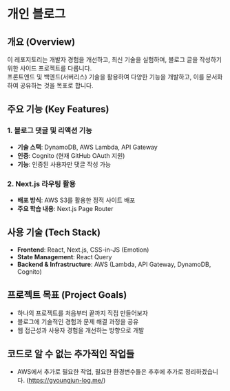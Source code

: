 # 개인 블로그

## 개요 (Overview)

이 레포지토리는 개발자 경험을 개선하고, 최신 기술을 실험하며, 블로그 글을 작성하기 위한 사이드 프로젝트를 다룹니다.  
프론트엔드 및 백엔드(서버리스) 기술을 활용하여 다양한 기능을 개발하고, 이를 문서화하여 공유하는 것을 목표로 합니다.  

## 주요 기능 (Key Features)

### 1. 블로그 댓글 및 리액션 기능  
- **기술 스택**: DynamoDB, AWS Lambda, API Gateway  
- **인증**: Cognito (현재 GitHub OAuth 지원)  
- **기능**: 인증된 사용자만 댓글 작성 가능  


### 2. Next.js 라우팅 활용  
- **배포 방식**: AWS S3를 활용한 정적 사이트 배포  
- **주요 학습 내용**: Next.js Page Router  

## 사용 기술 (Tech Stack)

- **Frontend**: React, Next.js, CSS-in-JS (Emotion)  
- **State Management**: React Query 
- **Backend & Infrastructure**: AWS (Lambda, API Gateway, DynamoDB, Cognito)  

## 프로젝트 목표 (Project Goals)

- 하나의 프로젝트를 처음부터 끝까지 직접 만들어보자 
- 블로그에 기술적인 경험과 문제 해결 과정을 공유  
- 웹 접근성과 사용자 경험을 개선하는 방향으로 개발  

## 코드로 알 수 없는 추가적인 작업들

- AWS에서 추가로 필요한 작업, 필요한 환경변수들은 추후에 추가로 정리하겠습니다. (https://gyoungjun-log.me/)
  
